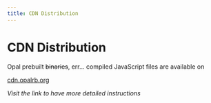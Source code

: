 ```yaml
---
title: CDN Distribution
---
```


# CDN Distribution

Opal prebuilt <del>binaries</del>, err… compiled JavaScript files are available on

[cdn.opalrb.org](http://cdn.opalrb.org)

_Visit the link to have more detailed instructions_

